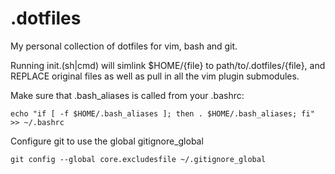 # .dotfiles
My personal collection of dotfiles for vim, bash and git.

Running init.(sh|cmd) will simlink $HOME/{file} to path/to/.dotfiles/{file}, and REPLACE original files as well as pull in all the vim plugin submodules.

Make sure that .bash_aliases is called from your .bashrc:

`echo "if [ -f $HOME/.bash_aliases ]; then . $HOME/.bash_aliases; fi" >> ~/.bashrc`

Configure git to use the global gitignore_global

`git config --global core.excludesfile ~/.gitignore_global`
